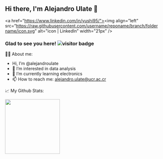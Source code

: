 ## Hi there, I'm Alejandro Ulate 👋 

<a href=”https://www.linkedin.com/in/yushi95/"><img align=”left” src=”https://raw.githubusercontent.com/username/reponame/branch/foldername/icon.svg" alt="icon | LinkedIn” width="21px” /></a>

### Glad to see you here!  ![visitor badge](https://visitor-badge.glitch.me/badge?page_id=jwenjian.visitor-badge)

👷🏾 About me:

- Hi, I’m @alejandroulate  
- 👀 I’m interested in data analysis  
- 🌱 I’m currently learning electronics  
- 📫 How to reach me: alejandro.ulate@ucr.ac.cr

📈 My Github Stats:

<img height="180em" src="https://github-readme-stats.vercel.app/api?username=alejandroulate&show_icons=true&hide_border=true&&count_private=true&include_all_commits=true" />
 

<!--START_SECTION:waka-->
<!--END_SECTION:waka-->
